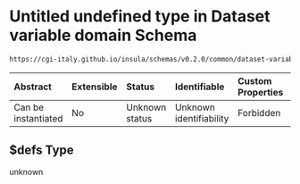 # Untitled undefined type in Dataset variable domain Schema

```txt
https://cgi-italy.github.io/insula/schemas/v0.2.0/common/dataset-variable-domain.schema.json#/$defs
```



| Abstract            | Extensible | Status         | Identifiable            | Custom Properties | Additional Properties | Access Restrictions | Defined In                                                                                                         |
| :------------------ | :--------- | :------------- | :---------------------- | :---------------- | :-------------------- | :------------------ | :----------------------------------------------------------------------------------------------------------------- |
| Can be instantiated | No         | Unknown status | Unknown identifiability | Forbidden         | Allowed               | none                | [dataset-variable-domain.schema.json\*](schemas/common/dataset-variable-domain.schema.json) |

## $defs Type

unknown
